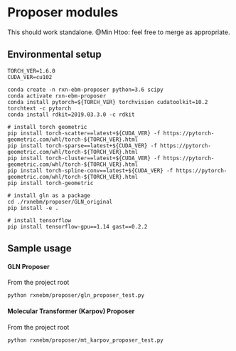 # Proposer modules
This should work standalone. @Min Htoo: feel free to merge as appropriate.


## Environmental setup
    TORCH_VER=1.6.0
    CUDA_VER=cu102
    
    conda create -n rxn-ebm-proposer python=3.6 scipy
    conda activate rxn-ebm-proposer
    conda install pytorch=${TORCH_VER} torchvision cudatoolkit=10.2 torchtext -c pytorch
    conda install rdkit=2019.03.3.0 -c rdkit
    
    # install torch geometric
    pip install torch-scatter==latest+${CUDA_VER} -f https://pytorch-geometric.com/whl/torch-${TORCH_VER}.html
    pip install torch-sparse==latest+${CUDA_VER} -f https://pytorch-geometric.com/whl/torch-${TORCH_VER}.html
    pip install torch-cluster==latest+${CUDA_VER} -f https://pytorch-geometric.com/whl/torch-${TORCH_VER}.html
    pip install torch-spline-conv==latest+${CUDA_VER} -f https://pytorch-geometric.com/whl/torch-${TORCH_VER}.html
    pip install torch-geometric
    
    # install gln as a package
    cd ./rxnebm/proposer/GLN_original
    pip install -e .
    
    # install tensorflow
    pip install tensorflow-gpu==1.14 gast==0.2.2

## Sample usage
#### GLN Proposer
From the project root

    python rxnebm/proposer/gln_proposer_test.py

#### Molecular Transformer (Karpov) Proposer
From the project root

    python rxnebm/proposer/mt_karpov_proposer_test.py
